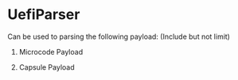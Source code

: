 # UefiParser

Can be used to parsing the following payload: (Include but not limit)

1) Microcode Payload

2) Capsule Payload
